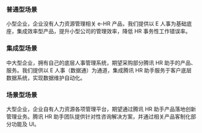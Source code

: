### 普通型场景
小型企业，企业没有人力资源管理相关 e-HR 产品，我们提供以 E 人事为基础底座，集成效率型产品，提升小型公司的管理效率，降低 HR 事务性工作错误率。

### 集成型场景
中大型企业，拥有自己的底层人事管理系统，期望采购部分腾讯 HR 助手的产品、服务。我们提供以 E 人事（数据通）为通道，集成腾讯 HR 助手服务于客户底层数据系统，实现数据维护自动化。

### 场景型场景
大型企业，企业自有人力资源各项管理平台，期望通过腾讯 HR 助手产品落地创新管理业务。腾讯 HR 助手团队提供针对性咨询解决方案，并通过相关产品客制化部分功能及 UI。
